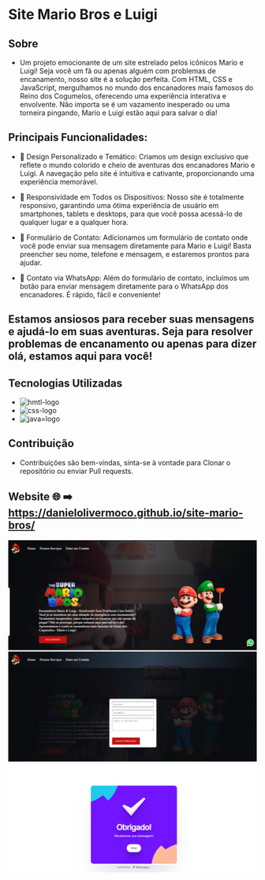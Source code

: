 # Site Mario Bros e Luigi

## Sobre

* Um projeto emocionante de um site estrelado pelos icônicos Mario e Luigi! Seja você um fã ou apenas alguém com problemas de encanamento, nosso site é a solução perfeita. Com HTML, CSS e JavaScript, mergulhamos no mundo dos encanadores mais famosos do Reino dos Cogumelos, oferecendo uma experiência interativa e envolvente. Não importa se é um vazamento inesperado ou uma torneira pingando, Mario e Luigi estão aqui para salvar o dia!

## Principais Funcionalidades:

* 🎨 Design Personalizado e Temático: Criamos um design exclusivo que reflete o mundo colorido e cheio de aventuras dos encanadores Mario e Luigi. A navegação pelo site é intuitiva e cativante, proporcionando uma experiência memorável.

* 📱 Responsividade em Todos os Dispositivos: Nosso site é totalmente responsivo, garantindo uma ótima experiência de usuário em smartphones, tablets e desktops, para que você possa acessá-lo de qualquer lugar e a qualquer hora.

* 📝 Formulário de Contato: Adicionamos um formulário de contato onde você pode enviar sua mensagem diretamente para Mario e Luigi! Basta preencher seu nome, telefone e mensagem, e estaremos prontos para ajudar.

* 📲 Contato via WhatsApp: Além do formulário de contato, incluímos um botão para enviar mensagem diretamente para o WhatsApp dos encanadores. É rápido, fácil e conveniente! 

## Estamos ansiosos para receber suas mensagens e ajudá-lo em suas aventuras. Seja para resolver problemas de encanamento ou apenas para dizer olá, estamos aqui para você!

## Tecnologias Utilizadas 

* <img src="https://img.shields.io/badge/HTML5-E34F26?style=for-the-badge&logo=html5&logoColor=white" alt="hmtl-logo"> 
* <img src="https://img.shields.io/badge/CSS3-1572B6?style=for-the-badge&logo=css3&logoColor=white" alt="css-logo">
* <img src="https://img.shields.io/badge/JavaScript-323330?style=for-the-badge&logo=javascript&logoColor=F7DF1E" alt="java=logo">

## Contribuição

* Contribuições são bem-vindas, sinta-se à vontade para Clonar o repositório ou enviar Pull requests.

## Website 🌐 ➡️ https://danielolivermoco.github.io/site-mario-bros/

<img src="./img/mario1.png">
<img src="./img/mario2.png">
<img src="./img/mario3.png">
